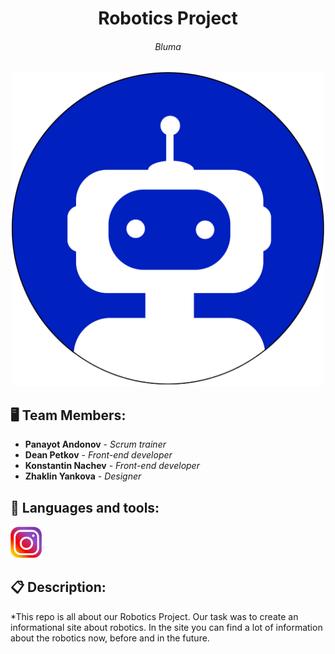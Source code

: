 <h1 align="center">Robotics Project</h1>
<h6 align="center">Bluma</h6>
<p align="center">
<img src="site/images/home page/logo.png" width="500px">
</p>


## 🖥 Team Members:
* **Panayot Andonov** - *Scrum trainer* 
* **Dean Petkov** - *Front-end developer* 
* **Konstantin Nachev** - *Front-end developer* 
* **Zhaklin Yankova** - *Designer* 


## 🚀 Languages and tools:

<p align="left"> 
     <img src="web design/readme images/instagram.png" width="50px"> 
     
     
## 📋 Description:
    

*This repo is all about our Robotics Project. Our task was to create an informational site
about robotics. In the site you can find a lot of information about the robotics now, before
and in the future.
